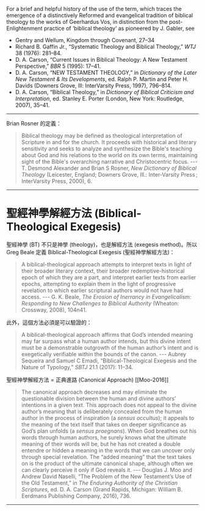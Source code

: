 For a brief and helpful history of the use of the term, which traces the emergence of a distinctively Reformed and evangelical tradition of biblical theology to the works of Geerhardus Vos, in distinction from the post-Enlightenment practice of ‘biblical theology’ as pioneered by J. Gabler, see 
- Gentry and Wellum, Kingdom through Covenant, 27–34
- Richard B. Gaffin Jr., “Systematic Theology and Biblical Theology,”  *WTJ* 38 (1976): 281–84. 
- D. A. Carson, “Current Issues in Biblical Theology: A New Testament Perspective,” *BBR* 5 (1995): 17–41.
- D. A. Carson, “NEW TESTAMENT THEOLOGY,” in *Dictionary of the Later New Testament & Its Developments*, ed. Ralph P. Martin and Peter H. Davids (Downers Grove, Ill: InterVarsity Press, 1997), 796–814.
- D. A. Carson, “Biblical Theology,” in *Dictionary of Biblical Criticism and Interpretation*, ed. Stanley E. Porter (London, New York: Routledge, 2007), 35–41.

---
Brian Rosner 的定義：
> Biblical theology may be defined as theological interpretation of Scripture in and for the church. It proceeds with historical and literary sensitivity and seeks to analyze and synthesize the Bible's teaching about God and his relations to the world on its own terms, maintaining sight of the Bible's overarching narrative and Christocentric focus. 
> --- T. Desmond Alexander and Brian S Rosner, *New Dictionary of Biblical Theology* (Leicester, England; Downers Grove, Ill.: Inter-Varsity Press ; InterVarsity Press, 2000), 6.

---
# 聖經神學解經方法 (Biblical-Theological Exegesis)

聖經神學  (BT) 不只是神學 (theology)，也是解經方法 (exegesis method)。所以 Greg Beale 定義 Biblical-Theological Exegesis (聖經神學解經方法)：
> A biblical-theological approach attempts to interpret texts in light of their broader literary context, their broader redemptive-historical epoch of which they are a part, and interpret earlier texts from earlier epochs, attempting to explain them in the light of progressive revelation to which earlier scriptural authors would not have had access.
> --- G. K. Beale, *The Erosion of Inerrancy in Evangelicalism: Responding to New Challenges to Biblical Authority*  (Wheaton: Crossway, 2008), 104n41.

此外，這個方法必須是可以驗證的：
> A biblical-theological approach affirms that God’s intended meaning may far surpass what a human author intends, but this divine intent must be a demonstrable outgrowth of the human author’s intent and is exegetically verifiable within the bounds of the canon.
> --- Aubrey Sequeira and Samuel C Emadi, “Biblical-Theological Exegesis and the Nature of Typology,” *SBTJ* 21.1 (2017): 11–34.

聖經神學解經方法 = 正典進路 (Canonical Approach) [[Moo-2016]]
> The canonical approach decreases and may eliminate the questionable division between the human and divine authors’ intentions in a given text. This approach does not appeal to the divine author’s meaning that is deliberately concealed from the human author in the process of inspiration (a *sensus occultus*); it appeals to the meaning of the text itself that takes on deeper significance as God’s plan unfolds (a *sensus praegnans*). When God breathes out his words through human authors, he surely knows what the ultimate meaning of their words will be, but he has not created a double entendre or hidden a meaning in the words that we can uncover only through special revelation. The “added meaning” that the text takes on is the product of the ultimate canonical shape, although often we can clearly perceive it only if God reveals it.
> --- Douglas J. Moo and Andrew David Naselli, “The Problem of the New Testament’s Use of the Old Testament,” in *The Enduring Authority of the Christian Scriptures*, ed. D. A. Carson (Grand Rapids, Michigan: William B. Eerdmans Publishing Company, 2016), 736.

---